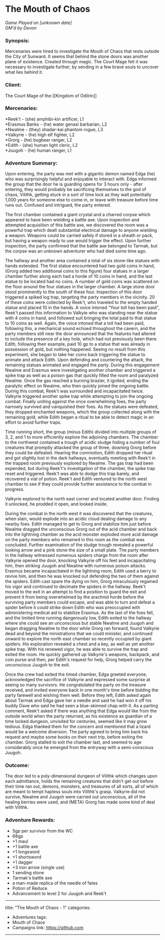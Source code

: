 # The Mouth of Chaos

*Game Played on [unknown date]* </br>
*GM'd by Devon*

### Synopsis:
Mercenaries were hired to investigate the Mouth of Chaos that rests outside the City of Sunward.
It seems that behind the stone doors was another plane of existence. Created through magic. The Court Mage felt it was necessary to investigate further, by sending in a few brave souls to uncover what lies behind it.


### Client:
The Court Mage of the [[Kingdom of Odilrin]]

### Mercenaries:

*Reek't - (she) amphibi-kin artificer, L1 </br>
*Erasmus Banks - (he) water genasi barbarian, L2</br>
*Nwalme - (they) shadar-kai phantom rogue, L3</br>
*Valkyrie - (he) high elf fighter, L2</br>
*Grorg - (he) bugbear ranger, L2</br>
*Edith - (she) human light cleric, L2</br>
*Juugoh - (he) human ranger, L1</br>

### Adventure Summary:
Upon entering, the party was met with a gigantic demon named Edga (he) who was surprisingly helpful and enjoyable to interact with. Edga informed the group that the door he is guarding opens for 3 hours only - after entering, they would probably be sacrificing themselves to the god of chaos, Vilithk, getting stuck in a sort of time lock as they wait potentially 1,000 years for someone else to come in, or leave with treasure before time runs out. Confused and intrigued, the party entered. 

The first chamber contained a giant crystal and a charred corpse which appeared to have been wielding a battle axe.  Upon inspection and attempted acquisition of this battle axe, we discovered the room was a powerful trap which dealt substantial electrical damage to anyone wielding a weapon. Weapons could be carried safely if stored in a sheath or pack, but having a weapon ready to use would trigger the effect. Upon further inspection, the party confirmed that the battle axe belonged to Tarmak, but the corpse was an unknown adventurer who had died some time ago.

The hallway and another area contained a total of six stone-like statues with hands extended.  The first statue encountered had two gold coins in hand, (Grorg added two additional coins to this figure) four statues in a larger chamber further along each had a horde of 10 coins in hand, and the last statue to be located had no coins.  A number of gold coins was scattered on the floor around the four statues in the larger chamber.  A large stone door stood prominently to the south of these four.  Inspection of this door triggered a spiked log trap, targeting the party members in the vicinity.  20 of these coins were collected by Reek't, who traveled to the empty handed statue and placed 10 in the hands.  A voice intoned "Your toll has been paid", Reek't passed this information to Valkyie who was standing near the statue with 4 coins in hand, and followed suit bringing the total paid to that statue to 10 coins as well.  Again, the voice intoned that a toll had been paid, following this, a mechanical sound echoed throughout the cavern, and the party members still near the door announced that the features had altered to include the presence of a key hole, which had not previously been there.  Edith, following their example, paid 10 gp to a statue that was already in possession of gold, but nothing happened.  Seeing no result from this experiment, she began to take her coins back triggering the statue to animate and attack Edith. Upon defending and countering the attack, the remaining statues animated and engaged the party. During this engagement Nwalme and Erasmus were investigating another chamber and triggered a spike trap as well as a poison gas that quickly filled the room and paralyzed Nwalme. Once the gas reached a burning brazier, it ignited, ending the paralytic effect on Nwalme, who then quickly joined the ongoing battle.  During this combat, Reek't was surrounded and incapacitated twice. Valkyrie triggered another spike trap while attempting to join the ongoing combat. Finally uniting against the once overwhelming foes, the party narrowly survived and vanquished their foes.  As the statues were defeated, they dropped enchanted weapons, which the group collected along with the remaining gold, while Edith began a ritual to be able to detect magic in an effort to avoid further traps. 

Time running short, the group (minus Edith) divided into multiple groups of 3, 2, and 1 to more efficiently explore the adjoining chambers. The chamber to the northwest contained a trough of acidic sludge hiding a number of foul creatures that promptly attacked the group of three, downing Grorg before they could be defeated. Hearing the commotion, Edith dropped her ritual and got slightly lost in the dark hallways, eventually meeting with Reek't in the trapped room previously explored by Nwalme.  The gas trap had been expended, but during Reek't's investigation of the chamber, the spike trap reset and triggered.  Reek't was able to dodge this trap barely, and recovered a vial of potion.  Reek't and Edith ventured to the north west chamber to see if they could provide further assistance to the combat in progress.

Valkyrie explored to the north east corner and located another door.  Finding it unlocked, he prodded it open, and looked inside. 

During the combat in the north west it was discovered that the creatures, when slain, would explode into an acidic cloud dealing damage to any nearby foes.  Edith managed to get to Grorg and stabilize him just before Nwalme dragged the unconscious Grorg out of the acid chamber and back into the lightning chamber as the acid monster exploded more acid damage on the party members who remained in this room as the combat was concluded. Further examination of the sludge trough revealed a powerful looking arrow and a pink stone the size of a small plate.  The party members in the hallway witnessed numerous spiders charge from the room after Valkyrie opened the door, knocking Valkyrie off his feet and incapacitating him, then striking Juugoh and Nwalme with numerous poison attacks. Erasmus became incapacitated in the lightning room, Edith used a berry to revive him, and then he was knocked out defending the two of them against the spiders. Edith cast spare the dying on him, Grorg miraculously regained his vigor and continued to decimate the spiders in the hallway. Reek't moved to the exit in an attempt to find a position to guard the exit and prevent it from being overwhelmed by the arachnid horde before the surviving party members could escape, and was able to turn and defeat a spider before it could strike down Edith who was preoccupied with administering medical aid to stabilize Erasmus. As the last of the foes fell, and the limited time running dangerously low, Edith exited to the hallway where she could see an unconscious but stable Nwalme and Juugoh and began dragging Nwalme to the door while Grorg ran forward, found Valkyrie dead and beyond the ministrations that we could minister, and continued onward to explore the north east chamber so recently occupied by giant spiders.  His exploration revealed a chest and a key, as well as yet another spike trap. With his renewed vigor, he was able to survive the trap and exited the room. He quickly gathered up Valkyrie's weapons, backpack, and coin purse and then, per Edith's request for help, Grorg helped carry the unconscious Juugoh to the exit.

Once the crew had exited the timed chamber, Edga greeted everyone, acknowledged the sacrifice of Valkyrie and expressed some surprise at seeing so many survivors. He congratulated the party on the treasure received, and invited everyone back in one month's time before bidding the party farewell and wishing them well. Before they left, Edith asked again about Tarmak and Edga gave her a needle and said he had won it off his buddy Dave who said he had seen a blue-skinned chap with it. As a parting comment, Reek't asked if there was anything that Edga would like from the outside world when the party returned, as his existence as guardian of a time locked dungeon, unvisited for centuries, seemed like it may grow tedious. Edga thanked them for the concern and mentioned that a lizard would be a welcome diversion. The party agreed to bring him back his request and maybe some books on their next trip, before exiting the chamber. Grorg stalled to exit the chamber last, and seemed to age considerably once he emerged from the entryway with a semi-conscious Juugoh.<br />


### Outcome:
The door led to a poly-dimensional dungeon of Vilithk which changes upon each admittance, holds the remaining creatures that didn't get out before their time ran out, demons, monsters, and treasures of all sorts, all of which are meant to tempt hapless souls into Vilithk's grasp. Valkyrie did not survive, Nwalme and Juugoh were carried out unconscious, all of the healing berries were used, and (META) Grorg has made some kind of deal with Vilithk.


### Adventure Rewards:
* 5gp per survivor from the WC </br>
* 68gp </br>
* +1 maul </br>
* +1 battle axe </br>
* +1 longsword </br>
* +1 shortsword </br>
* +1 dagger </br>
* +3 iron arrow (single use) </br>
* 1 sending stone </br>
* Tarmak's battle axe </br>
* a man-made replica of the needle of fates </br>
* Potion of Reduce </br>
* Advancement to level 2 for Juugoh and Reek't </br>

---
title: "The Mouth of Chaos - 1"
categories:
  - Adventures
tags:
  - Mouth of Chaos
  - Campaigns
link: https://github.com
---
